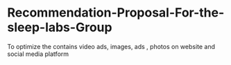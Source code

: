 # Recommendation-Proposal-For-the-sleep-labs-Group
To optimize the contains video ads, images, ads , photos on website and social media platform
